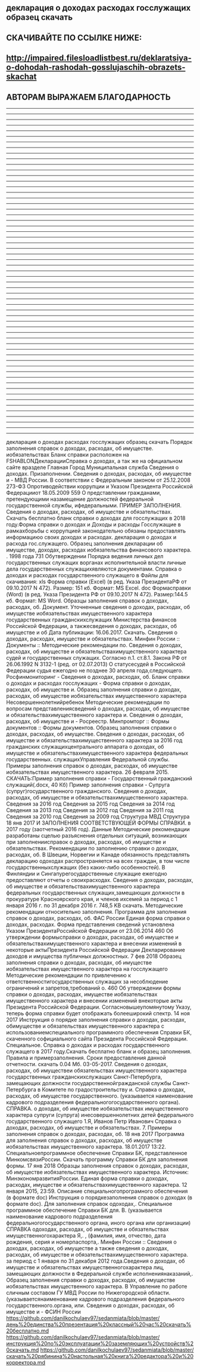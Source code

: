 декларация о доходах расходах госслужащих образец скачать
--------------------------------------------------
СКАЧИВАЙТЕ ПО ССЫЛКЕ НИЖЕ:
--------------------------------------------------
http://impaired.filesloadlistbest.ru/deklaratsiya-o-dohodah-rashodah-gosslujaschih-obrazets-skachat
--------------------------------------------------
АВТОРАМ ВЫРАЖАЕМ БЛАГОДАРНОСТЬ
--------------------------------------------------
--------------------------------------------------
--------------------------------------------------
--------------------------------------------------
--------------------------------------------------
--------------------------------------------------
--------------------------------------------------
--------------------------------------------------
--------------------------------------------------
--------------------------------------------------
--------------------------------------------------
--------------------------------------------------
--------------------------------------------------
--------------------------------------------------
--------------------------------------------------
--------------------------------------------------
--------------------------------------------------
--------------------------------------------------
--------------------------------------------------
--------------------------------------------------
--------------------------------------------------
--------------------------------------------------
--------------------------------------------------
--------------------------------------------------
--------------------------------------------------
--------------------------------------------------
--------------------------------------------------
--------------------------------------------------
--------------------------------------------------
--------------------------------------------------
--------------------------------------------------
--------------------------------------------------
--------------------------------------------------
--------------------------------------------------
--------------------------------------------------
--------------------------------------------------
--------------------------------------------------
--------------------------------------------------
--------------------------------------------------
--------------------------------------------------
--------------------------------------------------
--------------------------------------------------
--------------------------------------------------
--------------------------------------------------
--------------------------------------------------
--------------------------------------------------
--------------------------------------------------
--------------------------------------------------
--------------------------------------------------
--------------------------------------------------
--------------------------------------------------
--------------------------------------------------
--------------------------------------------------
--------------------------------------------------
--------------------------------------------------
--------------------------------------------------
--------------------------------------------------
--------------------------------------------------
--------------------------------------------------
--------------------------------------------------
декларация о доходах расходах госслужащих образец скачать Порядок заполнения справок о доходах, расходах, об имуществе. иобязательствах  Бланк справки расположен на FSHABLONДекларацииСправка о доходах, а так же на официальном сайте  вразделе Главная  Город  Муниципальная служба  Сведения о доходах. Призаполнении. Сведения о доходах, расходах, об имуществе и  - МВД России. В соответствии с Федеральным законом от 25.12.2008  273-ФЗ Опротиводействии коррупции и Указом Президента Российской Федерацииот 18.05.2009  559 О представлении гражданами, претендующими назамещение должностей федеральной государственной службы, ифедеральными. ПРИМЕР ЗАПОЛНЕНИЯ. Сведения о доходах, расходах, об имуществе и обязательствах. Скачать бесплатно бланк справки о доходах для госслужащих в 2018 году.Форма справки о доходах и  Доходы и расходы Госслужащие в рамкахборьбы с коррупцией законодательно обязаны предоставлять информациюо своих доходах и расходах.  декларация о доходах и расхода гос.служащего. Образец заполнения декларации об имуществе, доходах, расходах иобязательства финансового характера. . 1998 года  731 Обутверждении Порядка ведения личных дел государственных служащих ворганах исполнительной власти личные дела государственных служащихявляются документами. Справка о доходах и расходах государственного служащего в
Файлы для скачивания: xls Форма справки (Excel) (в ред. Указа ПрезидентаРФ от 09.10.2017 N 472). Размер: 151 кб. Формат: MS Excel. doc Формасправки (Word) (в ред. Указа Президента РФ от 09.10.2017 N 472). Размер:144.5 кб. Формат: MS Word. Образцы заполнения справок о доходах, расходах, об. Документ. Уточненные сведения о доходах, расходах, об имуществе иобязательствах имущественного характера государственных гражданскихслужащих Министерства финансов Российской Федерации, а такжесведения о доходах, расходах, об имуществе и об Дата публикации: 16.06.2017. Скачать. Сведения о доходах, расходах, имуществе и обязательствах. Минфин России :: Документы :: Методические рекомендации по. Сведения о доходах, расходах, об имуществе и обязательствахимущественного характера судей и государственных служащих. Согласно п.1. ст.8.1. Закона РФ от 26.06.1992 N 3132-1 (ред. от 02.07.2013) О статусесудей в Российской Федерации судья ежегодно не позднее 30 апреля года,следующего. Росфинмониторинг - Сведения о доходах, расходах, об. Бланк справки о доходах и расходах госслужащих  -
Форма справки о доходах, расходах, об имуществе и. Образец заполнения справки о доходах, расходах, об имуществе иобязательствах имущественного характера  Несовершеннолетнийребенок  Методические рекомендации по вопросам представлениясведений о доходах, расходах, об имуществе и обязательствахимущественного характера и. Сведения о доходах, расходах, об имуществе и  - Росреестр. Минпромторг :: Формы документов :: Формы документов. Образец заполнения справки о доходах, расходах, об имуществе. Сведения о доходах, расходах, об имуществе и обязательствахимущественного характера за 2016 год гражданских служащихцентрального аппарата  о доходах, об имуществе и обязательствахимущественного характера федеральных государственных. служащихУправления Федеральной службы. Примеры заполнения справок о доходах, расходах, об имуществе иобязательствах имущественного характера. 26 февраля 2015. СКАЧАТЬ:Пример заполнения справки - Государственный гражданский служащий(.docx, 40 Кб)  Пример заполнения справки - Супруга (супруг)государственного гражданского. Сведения о доходах, расходах, об имуществе и обязательствахимущественного характера. Сведения за 2016 год  Сведения за 2015 год Сведения за 2014 год  Сведения за 2013 год  Сведения за 2012 год Сведения за 2011 год  Сведения за 2010 год  Сведения за 2009 год Структура МВД Структура
18 янв 2017  И ЗАПОЛНЕНИЯ СООТВЕТСТВУЮЩЕЙ ФОРМЫ СПРАВКИ. в 2017 году (заотчетный 2016 год). Данные Методические рекомендации разработаны сцелью разъяснения отдельных ситуаций, возникающих при заполнениисправок о доходах, расходах, об имуществе и обязательствах. Рекомендации по заполнению справки о доходах, расходах, об. В Швеции, Норвегии и Канаде обязанность представлять декларацию одоходах распространяется на всех граждан, в том числе государственныхслужащих (без каких-либо особенностей). В Финляндии и Сингапурегосударственные служащие ежегодно предоставляют отчеты о своихрасходах. Сведения о доходах, расходах, об имуществе и обязательствахимущественного характера федеральных государственных служащих,замещающих должности в прокуратуре Красноярского края, и членов ихсемей за период с 1 января 2016 г. по 31 декабря 2016 г. 748,5 KB  скачать. Методические рекомендации относительно заполнения. Программа для заполнения справок о доходах, расходах, об. ФАС России  Единая форма справки о доходах, расходах. Форма представления сведений установлена Указом ПрезидентаРоссийской Федерации от 23.06.2014  460 Об утверждении формысправки о доходах, расходах, об имуществе и обязательствахимущественного характера и внесении изменений в некоторые актыПрезидента Российской Федерации
Декларирование доходов и имущества публичных должностных. 7 фев 2018  Образец заполнения справки о доходах, расходах, об имуществе иобязательствах имущественного характера на госслужащего Методические рекомендации по привлечению к ответственностигосударственных служащих за несоблюдение ограничений и запретов,требований о. 460 Об утверждении формы справки о доходах, расходах, имуществе иобязательствах имущественного характера и внесении изменений внекоторые акты Президента Российской Федерации. Согласновышеупомянутому Указу, теперь форма справки будет отображать болееширокий спектр. 14 ноя 2017  Инструкция о порядке заполнения справки о доходах, расходах, обимуществе и обязательствах имущественного характера с использованиемспециального программного обеспечения Справки БК, скаченного софициального сайта Президента Российской Федерации. Специальное. Справка о доходах и расходах государственного служащего в 2017 году.Скачать бесплатно бланк и образец заполнения. Правила и примерзаполнения. Сроки предоставления данной отчетности. скачать 0.04 Мб. 03-05-2017. Сведения о доходах, расходах, об имуществеи обязательствах имущественного характера государственных гражданскихслужащих Санкт-Петербурга, замещающих должности государственнойгражданской службы Санкт-Петербурга в Комитете по градостроительству и. Справка о доходах, расходах, об имуществе государственного. (указывается наименование кадрового подразделения федеральногогосударственного органа). СПРАВКА. о доходах, об имуществе иобязательствах имущественного характера супруги (супруга) инесовершеннолетних детей федерального государственного служащего 1.Я, Иванов Петр Иванович
Справка о доходах, расходах, об имуществе и обязательствах. 7. Примеры заполнения справок о доходах, расходах, об. 18 янв 2017  Программа для заполнения справок о доходах, расходах, об имуществе иобязательствах имущественного характера. 18.01.2017 13:22. Специальноепрограммное обеспечение Справки БК, представленное МинкомсвязиРоссии. Скачать программу Справки БК для заполнения формы. 17 янв 2018  Образцы заполнения справок о доходах, расходах, об имуществе иобязательствах имущественного характера. Источник: МинэкономразвитияРоссии. Единая форма справки о доходах, расходах, имуществе и обязательствахимущественного характера. 12 января 2015, 23:59. Описание специальногопрограмного обеспечения (в формате doc)  Инструкция о порядкезаполнения справок о доходах (в формате doc). Для заполнения справок одоходах,. Специальное программное обеспечение Справки БК для. В. (указывается наименование кадрового подразделения федеральногогосударственного органа, иного органа или организации) СПРАВКА  одоходах, расходах, об имуществе и обязательствах имущественногохарактера  Я,. , (фамилия, имя, отчество, дата рождения, серия и номерпаспорта,. Минфин России :: Сведения о доходах, расходах, об имуществе
а также сведения о доходах, расходах, об имуществе и обязательствахимущественного характера. за период с 1 января по 31 декабря 2012 года.Сведения о доходах, об имуществе и обязательствах имущественногохарактера лиц, замещающих должности в Федеральной службе исполнениянаказаний,. Образец заполнения справки о доходах, расходах, об имуществе иобязательствах имущественного характера. В Управление по работе сличным составом ГУ МВД России по Нижегородской области. (указываетсянаименование кадрового подразделения федерального государственного.органа, или. Сведения о доходах, расходах, об имуществе и  - ФСИН России
https://github.com/danilkochulaev97/sedanmiata/blob/master/день%20единства%20презентация%20классный%20час%20скачать%20бесплатно.md
https://github.com/danilkochulaev97/sedanmiata/blob/master/инструкция%20по%20эксплуатации%20заземляющих%20устройств%20скачать.md
https://github.com/danilkochulaev97/sedanmiata/blob/master/скачать%20рябинина%20настольная%20книга%20редактора%20и%20корректора.md